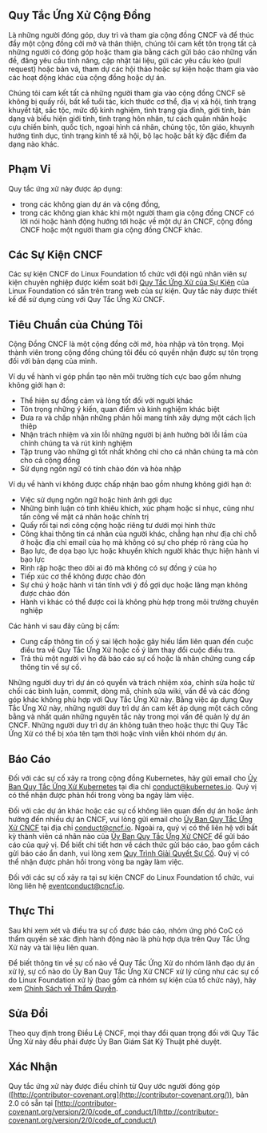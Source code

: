 ## Quy Tắc Ứng Xử Cộng Đồng

Là những người đóng góp, duy trì và tham gia cộng đồng CNCF và để thúc đẩy một cộng đồng cởi mở và thân thiện, chúng tôi cam kết tôn trọng tất cả những người có đóng góp hoặc tham gia bằng cách gửi báo cáo những vấn đề, đăng yêu cầu tính năng, cập nhật tài liệu, gửi các yêu cầu kéo (pull request) hoặc bản vá, tham dự các hội thảo hoặc sự kiện hoặc tham gia vào các hoạt động khác của cộng đồng hoặc dự án.

Chúng tôi cam kết tất cả những người tham gia vào cộng đồng CNCF sẽ không bị quấy rối, bất kể tuổi tác, kích thước cơ thể, địa vị xã hội, tình trạng khuyết tật, sắc tộc, mức độ kinh nghiệm, tình trạng gia đình, giới tính, bản dạng và biểu hiện giới tính, tình trạng hôn nhân, tư cách quân nhân hoặc cựu chiến binh, quốc tịch, ngoại hình cá nhân, chủng tộc, tôn giáo, khuynh hướng tình dục, tình trạng kinh tế xã hội, bộ lạc hoặc bất kỳ đặc điểm đa dạng nào khác.

## Phạm Vi

Quy tắc ứng xử này được áp dụng:
* trong các không gian dự án và cộng đồng,
* trong các không gian khác khi một người tham gia cộng đồng CNCF có lời nói hoặc hành động hướng tới hoặc về một dự án CNCF, cộng đồng CNCF hoặc một người tham gia cộng đồng CNCF khác.

## Các Sự Kiện CNCF

Các sự kiện CNCF do Linux Foundation tổ chức với đội ngũ nhân viên sự kiện chuyên nghiệp được kiểm soát bởi [Quy Tắc Ứng Xử của Sự Kiện](https://events.linuxfoundation.org/code-of-conduct/) của Linux Foundation có sẵn trên trang web của sự kiện. Quy tắc này được thiết kế để sử dụng cùng với Quy Tắc Ứng Xử CNCF.

## Tiêu Chuẩn của Chúng Tôi

Cộng Đồng CNCF là một cộng đồng cởi mở, hòa nhập và tôn trọng. Mọi thành viên trong cộng đồng chúng tôi đều có quyền nhận được sự tôn trọng đối với bản dạng của mình.

Ví dụ về hành vi góp phần tạo nên môi trường tích cực bao gồm nhưng không giới hạn ở:
* Thể hiện sự đồng cảm và lòng tốt đối với người khác
* Tôn trọng những ý kiến, quan điểm và kinh nghiệm khác biệt
* Đưa ra và chấp nhận những phản hồi mang tính xây dựng một cách lịch thiệp
* Nhận trách nhiệm và xin lỗi những người bị ảnh hưởng bởi lỗi lầm của chính chúng ta và rút kinh nghiệm
* Tập trung vào những gì tốt nhất không chỉ cho cá nhân chúng ta mà còn cho cả cộng đồng
* Sử dụng ngôn ngữ có tính chào đón và hòa nhập

Ví dụ về hành vi không được chấp nhận bao gồm nhưng không giới hạn ở:
* Việc sử dụng ngôn ngữ hoặc hình ảnh gợi dục
* Những bình luận có tính khiêu khích, xúc phạm hoặc sỉ nhục, cũng như tấn công về mặt cá nhân hoặc chính trị
* Quấy rối tại nơi công cộng hoặc riêng tư dưới mọi hình thức
* Công khai thông tin cá nhân của người khác, chẳng hạn như địa chỉ chỗ ở hoặc địa chỉ email của họ mà không có sự cho phép rõ ràng của họ
* Bạo lực, đe dọa bạo lực hoặc khuyến khích người khác thực hiện hành vi bạo lực
* Rình rập hoặc theo dõi ai đó mà không có sự đồng ý của họ
* Tiếp xúc cơ thể không được chào đón
* Sự chú ý hoặc hành vi tán tỉnh với ý đồ gợi dục hoặc lãng mạn không được chào đón
* Hành vi khác có thể được coi là không phù hợp trong môi trường chuyên nghiệp

Các hành vi sau đây cũng bị cấm:
* Cung cấp thông tin cố ý sai lệch hoặc gây hiểu lầm liên quan đến cuộc điều tra về Quy Tắc Ứng Xử hoặc cố ý làm thay đổi cuộc điều tra.
* Trả thù một người vì họ đã báo cáo sự cố hoặc là nhân chứng cung cấp thông tin về sự cố.

Những người duy trì dự án có quyền và trách nhiệm xóa, chỉnh sửa hoặc từ chối các bình luận, commit, dòng mã, chỉnh sửa wiki, vấn đề và các đóng góp khác không phù hợp với Quy Tắc Ứng Xử này. Bằng việc áp dụng Quy Tắc Ứng Xử này, những người duy trì dự án cam kết áp dụng một cách công bằng và nhất quán những nguyên tắc này trong mọi vấn đề quản lý dự án CNCF. Những người duy trì dự án không tuân theo hoặc thực thi Quy Tắc Ứng Xử có thể bị xóa tên tạm thời hoặc vĩnh viễn khỏi nhóm dự án.

## Báo Cáo

Đối với các sự cố xảy ra trong cộng đồng Kubernetes, hãy gửi email cho [Ủy Ban Quy Tắc Ứng Xử Kubernetes](https://git.k8s.io/community/committee-code-of-conduct) tại địa chỉ [conduct@kubernetes.io](mailto:conduct@kubernetes.io). Quý vị có thể nhận được phản hồi trong vòng ba ngày làm việc.

Đối với các dự án khác hoặc các sự cố không liên quan đến dự án hoặc ảnh hưởng đến nhiều dự án CNCF, vui lòng gửi email cho [Ủy Ban Quy Tắc Ứng Xử CNCF](https://www.cncf.io/conduct/committee/) tại địa chỉ [conduct@cncf.io](mailto:conduct@cncf.io). Ngoài ra, quý vị có thể liên hệ với bất kỳ thành viên cá nhân nào của [Ủy Ban Quy Tắc Ứng Xử CNCF](https://www.cncf.io/conduct/committee/) để gửi báo cáo của quý vị. Để biết chi tiết hơn về cách thức gửi báo cáo, bao gồm cách gửi báo cáo ẩn danh, vui lòng xem [Quy Trình Giải Quyết Sự Cố](https://github.com/cncf/foundation/blob/main/code-of-conduct/coc-incident-resolution-procedures.md). Quý vị có thể nhận được phản hồi trong vòng ba ngày làm việc.

Đối với các sự cố xảy ra tại sự kiện CNCF do Linux Foundation tổ chức, vui lòng liên hệ [eventconduct@cncf.io](mailto:eventconduct@cncf.io).

## Thực Thi

Sau khi xem xét và điều tra sự cố được báo cáo, nhóm ứng phó CoC có thẩm quyền sẽ xác định hành động nào là phù hợp dựa trên Quy Tắc Ứng Xử này và tài liệu liên quan.

Để biết thông tin về sự cố nào về Quy Tắc Ứng Xử do nhóm lãnh đạo dự án xử lý, sự cố nào do Ủy Ban Quy Tắc Ứng Xử CNCF xử lý cũng như các sự cố do Linux Foundation xử lý (bao gồm cả nhóm sự kiện của tổ chức này), hãy xem [Chính Sách về Thẩm Quyền](https://github.com/cncf/foundation/blob/main/code-of-conduct/coc-committee-jurisdiction-policy.md).

## Sửa Đổi

Theo quy định trong Điều Lệ CNCF, mọi thay đổi quan trọng đối với Quy Tắc Ứng Xử này đều phải được Ủy Ban Giám Sát Kỹ Thuật phê duyệt.

## Xác Nhận

Quy tắc ứng xử này được điều chỉnh từ Quy ước người đóng góp ([http://contributor-covenant.org](http://contributor-covenant.org/)), bản 2.0 có sẵn tại [http://contributor-covenant.org/version/2/0/code_of_conduct/](http://contributor-covenant.org/version/2/0/code_of_conduct/)
